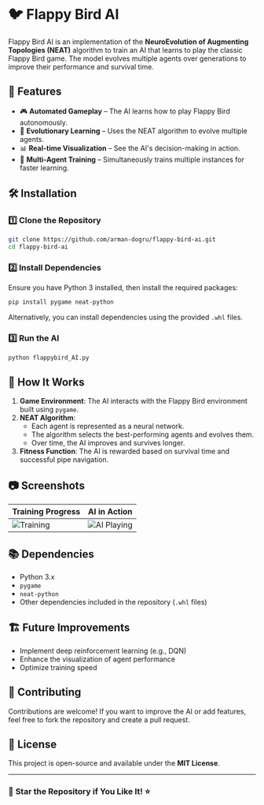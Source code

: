 # 🐦 Flappy Bird AI

Flappy Bird AI is an implementation of the **NeuroEvolution of Augmenting Topologies (NEAT)** algorithm to train an AI that learns to play the classic Flappy Bird game. The model evolves multiple agents over generations to improve their performance and survival time.

## 🚀 Features

- 🎮 **Automated Gameplay** – The AI learns how to play Flappy Bird autonomously.
- 🧠 **Evolutionary Learning** – Uses the NEAT algorithm to evolve multiple agents.
- 📊 **Real-time Visualization** – See the AI's decision-making in action.
- 🔄 **Multi-Agent Training** – Simultaneously trains multiple instances for faster learning.

## 🛠 Installation

### **1️⃣ Clone the Repository**
```sh
git clone https://github.com/arman-dogru/flappy-bird-ai.git
cd flappy-bird-ai
```

### **2️⃣ Install Dependencies**
Ensure you have Python 3 installed, then install the required packages:
```sh
pip install pygame neat-python
```

Alternatively, you can install dependencies using the provided `.whl` files.

### **3️⃣ Run the AI**
```sh
python flappybird_AI.py
```

## 📌 How It Works

1. **Game Environment**: The AI interacts with the Flappy Bird environment built using `pygame`.
2. **NEAT Algorithm**:
   - Each agent is represented as a neural network.
   - The algorithm selects the best-performing agents and evolves them.
   - Over time, the AI improves and survives longer.
3. **Fitness Function**: The AI is rewarded based on survival time and successful pipe navigation.

## 📷 Screenshots

| Training Progress | AI in Action |
|------------------|-------------|
| ![Training](imgs/training.png) | ![AI Playing](imgs/playing.png) |

## 📚 Dependencies

- Python 3.x
- `pygame`
- `neat-python`
- Other dependencies included in the repository (`.whl` files)

## 🏗 Future Improvements

- Implement deep reinforcement learning (e.g., DQN)
- Enhance the visualization of agent performance
- Optimize training speed

## 🤝 Contributing

Contributions are welcome! If you want to improve the AI or add features, feel free to fork the repository and create a pull request.

## 📜 License

This project is open-source and available under the **MIT License**.

---

### 🎯 **Star the Repository if You Like It! ⭐**
